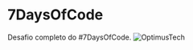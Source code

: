 # 7DaysOfCode
Desafio completo do #7DaysOfCode.
![OptimusTech](https://user-images.githubusercontent.com/82114875/172445295-3b782b79-ba9d-4e26-8648-629fb5ecad10.png)
